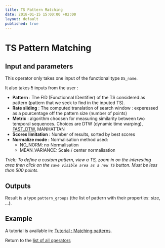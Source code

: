 ```yaml
---
title: TS Pattern Matching
date: 2018-01-15 15:00:00 +02:00
layout: default
published: true
---
```

# TS Pattern Matching



## Input and parameters

This operator only takes one input of the functional type `DS_name`.

It also takes 5 inputs from the user :

- **Pattern** : The FID (Functionnal IDentifier) of the TS considered as pattern (pattern that we seek to find in the inputed TS).
- **Rate sliding** : The computed translation of search window : experessed as a pourcentage off the pattern size (number of points)
- **Metric** :  algorithm choosen for measuring similarity between two temporal sequences. Choices are DTW (dynamic time warping), [FAST_DTW](https://arxiv.org/pdf/1703.01541.pdf), MANHATTAN
- **Scores limitation** : Number of results, sorted by best scores
- **Normalize mode** : Normalisation method used:
  - NO_NORM: no Normalisation
  - MEAN_VARIANCE: Scale / center normalisation

*Trick: To define a custom pattern, view a TS, zoom in on the interesting area then click on the `save visible area as a new TS` button. Must be less than 500 points.*

## Outputs

Result is a type `pattern_groups` (the list of pattern with their properties: size, ...).

## Example
A tutorial is available in: [Tutorial : Matching patterns](/doc/tutorials/tuto_matching_pattern.html).

Return to the [list of all operators](/operators.html)
